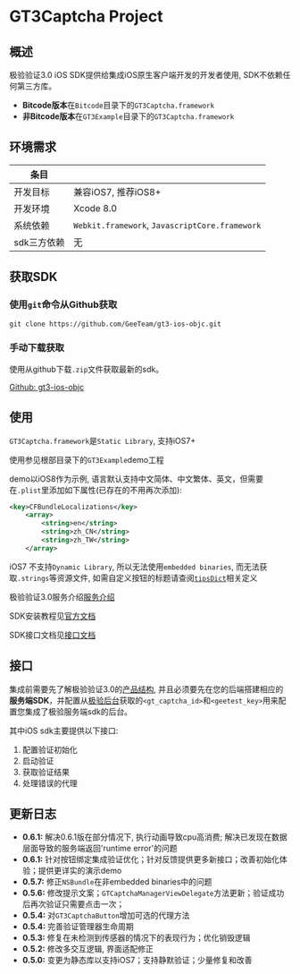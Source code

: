 # GT3Captcha Project

## 概述

极验验证3.0 iOS SDK提供给集成iOS原生客户端开发的开发者使用, SDK不依赖任何第三方库。

* **Bitcode版本**在`Bitcode`目录下的`GT3Captcha.framework`
* **非Bitcode版本**在`GT3Example`目录下的`GT3Captcha.framework`

## 环境需求

条目	|			|
------	|---------|
开发目标|兼容iOS7, 推荐iOS8+|
开发环境|Xcode 8.0|
系统依赖|`Webkit.framework`, `JavascriptCore.framework`|
sdk三方依赖|无		|

## 获取SDK

### 使用`git`命令从Github获取

```
git clone https://github.com/GeeTeam/gt3-ios-objc.git
```

### 手动下载获取
使用从github下载`.zip`文件获取最新的sdk。

[Github: gt3-ios-objc](https://github.com/GeeTeam/gt3-ios-sdk)

## 使用

`GT3Captcha.framework`是`Static Library`, 支持iOS7+

使用参见根部目录下的`GT3Example`demo工程

demo以iOS8作为示例, 语言默认支持中文简体、中文繁体、英文，但需要在`.plist`里添加如下属性(已存在的不用再次添加):

```xml
<key>CFBundleLocalizations</key>
	<array>
		<string>en</string>
		<string>zh_CN</string>
		<string>zh_TW</string>
	</array>
```

iOS7 不支持`Dynamic Library`, 所以无法使用`embedded binaries`, 而无法获取`.strings`等资源文件, 如需自定义按钮的标题请查阅[`tipsDict`](https://github.com/GeeTeam/gt3-ios-sdk/blob/develop/gt3-ios-dev-doc.md#tipsdict)相关定义

极验验证3.0服务介绍[服务介绍](http://docs.geetest.com/install/overview/)

SDK安装教程见[官方文档](http://docs.geetest.com/install/client/ios/)

SDK接口文档见[接口文档](https://github.com/GeeTeam/gt3-ios-sdk/blob/develop/gt3-ios-dev-doc.md)

## 接口

集成前需要先了解极验验证3.0的[产品结构](http://docs.geetest.com/install/overview/#产品结构), 并且必须要先在您的后端搭建相应的**服务端SDK**，并配置从[极验后台]()获取的`<gt_captcha_id>`和`<geetest_key>`用来配置您集成了极验服务端sdk的后台。

其中iOS sdk主要提供以下接口:

1. 配置验证初始化
2. 启动验证
3. 获取验证结果
4. 处理错误的代理

## 更新日志

* **0.6.1:** 解决0.6.1版在部分情况下, 执行动画导致cpu高消费; 解决已发现在数据层面导致的服务端返回'runtime error'的问题
* **0.6.1:** 针对按钮绑定集成验证优化；针对反馈提供更多新接口；改善初始化体验；提供更详实的演示demo 
* **0.5.7:** 修正`NSBundle`在非embedded binaries中的问题
* **0.5.6:** 修改提示文案；`GTCaptchaManagerViewDelegate`方法更新；验证成功后再次验证只需要点击一次；
* **0.5.4:** 对`GT3CaptchaButton`增加可选的代理方法
* **0.5.4:** 完善验证管理器生命周期
* **0.5.3:** 修复在未检测到传感器的情况下的表现行为；优化销毁逻辑
* **0.5.2:** 修改多交互逻辑, 界面适配修正
* **0.5.0:** 变更为静态库以支持iOS7；支持静默验证；少量修复和改善 